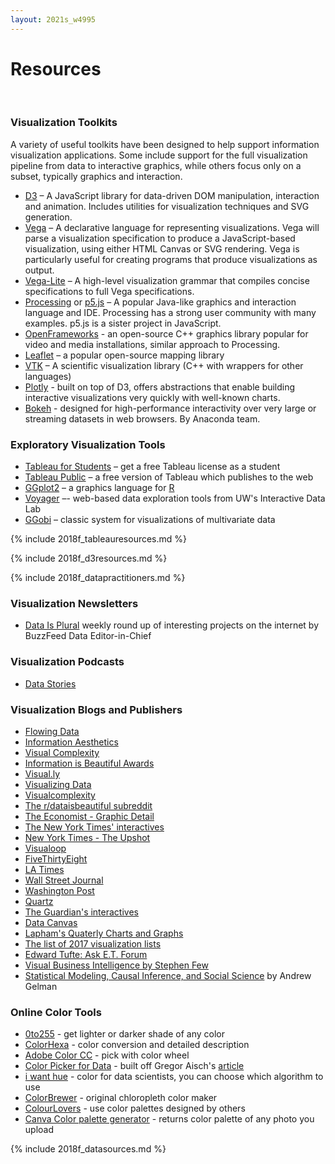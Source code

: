 ```yaml
---
layout: 2021s_w4995
---
```


# Resources

<br>

### Visualization Toolkits

A variety of useful toolkits have been designed to help support information visualization applications. Some include support for the full visualization pipeline from data to interactive graphics, while others focus only on a subset, typically graphics and interaction.

-   [D3](http://mbostock.github.com/d3) – A JavaScript library for data-driven DOM manipulation, interaction and animation. Includes utilities for visualization techniques and SVG generation.
-   [Vega](http://vega.github.io/vega) – A declarative language for representing visualizations. Vega will parse a visualization specification to produce a JavaScript-based visualization, using either HTML Canvas or SVG rendering. Vega is particularly useful for creating programs that produce visualizations as output.
-   [Vega-Lite](http://vega.github.io/vega-lite) – A high-level visualization grammar that compiles concise specifications to full Vega specifications.
-   [Processing](http://processing.org/) or [p5.js](http://p5js.org/) – A popular Java-like graphics and interaction language and IDE. Processing has a strong user community with many examples. p5.js is a sister project in JavaScript.
-   [OpenFrameworks](https://openframeworks.cc/) - an open-source C++ graphics library popular for video and media installations, similar approach to Processing.
-   [Leaflet](http://leafletjs.com/) – a popular open-source mapping library
-   [VTK](http://www.vtk.org/) – A scientific visualization library (C++ with wrappers for other languages)
-   [Plotly](https://plot.ly/) - built on top of D3, offers abstractions that enable building interactive visualizations very quickly with well-known charts.
-   [Bokeh](https://bokeh.pydata.org/en/latest/) - designed for high-performance interactivity over very large or streaming datasets in web browsers. By Anaconda team.

### Exploratory Visualization Tools

-   [Tableau for Students](http://www.tableausoftware.com/student/) – get a free Tableau license as a student
-   [Tableau Public](http://www.tableausoftware.com/public/) – a free version of Tableau which publishes to the web
-   [GGplot2](http://had.co.nz/ggplot2/) – a graphics language for [R](http://www.r-project.org/)
-   [Voyager](http://vega.github.io/voyager2) –- web-based data exploration tools from UW's Interactive Data Lab
-   [GGobi](http://www.ggobi.org/) – classic system for visualizations of multivariate data

{% include 2018f_tableauresources.md %}

{% include 2018f_d3resources.md %}

{% include 2018f_datapractitioners.md %}

### Visualization Newsletters

- [Data Is Plural](https://tinyletter.com/data-is-plural/) weekly round up of interesting projects on the internet by BuzzFeed Data Editor-in-Chief

### Visualization Podcasts

- [Data Stories](http://datastori.es/)

### Visualization Blogs and Publishers

-   [Flowing Data](http://flowingdata.com/)
-   [Information Aesthetics](http://infosthetics.com/)
-   [Visual Complexity](http://www.visualcomplexity.com/vc/)
-   [Information is Beautiful Awards](https://www.informationisbeautifulawards.com/)
-   [Visual.ly](http://blog.visual.ly/)
-   [Visualizing Data](http://www.visualisingdata.com/)
-   [Visualcomplexity](http://visualcomplexity.com/)
-   [The r/dataisbeautiful subreddit](https://www.reddit.com/r/dataisbeautiful/)
-   [The Economist - Graphic Detail](http://www.economist.com/blogs/graphicdetail)
-   [The New York Times' interactives](https://www.nytimes.com/interactive/2016/12/28/us/year-in-interactive-graphics.html)
-   [New York Times - The Upshot](http://www.nytimes.com/upshot/)
-   [Visualoop](http://visualoop.com/)
-   [FiveThirtyEight](https://fivethirtyeight.com/features/the-52-best-and-weirdest-charts-we-made-in-2016/)
-   [LA Times](http://www.latimes.com/visuals/graphics/)
-   [Wall Street Journal](http://graphics.wsj.com/wsj-interactives-2014/)
-   [Washington Post](https://twitter.com/PostGraphics)
-   [Quartz](http://qz.com/318339/all-of-the-charts-we-made-in-2014/)
-   [The Guardian's interactives](https://www.theguardian.com/interactive)
-   [Data Canvas](http://map.datacanvas.org/#)
-   [Lapham's Quaterly Charts and Graphs](http://www.laphamsquarterly.org/archive/charts-graphs)
-   [The list of 2017 visualization lists](http://www.maartenlambrechts.com/2017/12/28/the-list-of-2017-visualization-lists.html)
-   [Edward Tufte: Ask E.T. Forum](http://www.edwardtufte.com/bboard/q-and-a?topic_id=1)
-   [Visual Business Intelligence by Stephen Few](http://www.perceptualedge.com/blog/)
-   [Statistical Modeling, Causal Inference, and Social Science](http://andrewgelman.com/) by Andrew Gelman

### Online Color Tools

-   [0to255](http://www.0to255.com/) - get lighter or darker shade of any color
-   [ColorHexa](http://www.colorhexa.com/) - color conversion and detailed description
-   [Adobe Color CC](https://color.adobe.com/) - pick with color wheel
-   [Color Picker for Data](http://tristen.ca/hcl-picker/#/hlc/6/1/15534C/E2E062) - built off Gregor Aisch's [article](http://vis4.net/blog/posts/avoid-equidistant-hsv-colors)
-   [i want hue](http://tools.medialab.sciences-po.fr/iwanthue/) - color for data scientists, you can choose which algorithm to use
-   [ColorBrewer](http://colorbrewer2.org/#type=sequential&scheme=BuGn&n=3) - original chloropleth color maker
-   [ColourLovers](http://www.colourlovers.com/) - use color palettes designed by others
-   [Canva Color palette generator](https://www.canva.com/color-palette/) - returns color palette of any photo you upload

{% include 2018f_datasources.md %}
